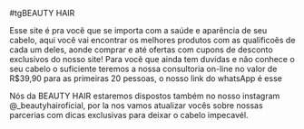 #tgBEAUTY HAIR

Esse site é pra vocẽ que se importa com a saúde e aparência de seu cabelo, aqui você vai encontrar os melhores produtos com as qualificoẽs de cada um deles, aonde comprar e até ofertas com cupons de desconto exclusivos do nosso site! Para vocẽ que ainda tem duvidas e não conhece o seu cabelo o suficiente teremos a nossa consultoria on-line no valor de R$39,90 para as primeiras 20 pessoas, o nosso link do whatsApp é esse

Nós da BEAUTY HAIR estaremos dispostos também no nosso instagram @_beautyhairoficial, por la nos vamos atualizar vocês sobre nossas parcerias com dicas exclusivas para deixar o cabelo impecavél.
